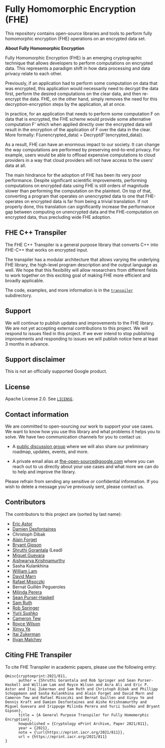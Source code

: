 # Fully Homomorphic Encryption (FHE)

This repository contains open-source libraries and tools to perform fully
homomorphic encryption (FHE) operations on an encrypted data set.

**About Fully Homomorphic Encryption**

Fully Homomorphic Encryption (FHE) is an emerging cryptographic technique that
allows developers to perform computations on encrypted data. This represents a
paradigm shift in how data processing and data privacy relate to each other.

Previously, if an application had to perform some computation on data that was
encrypted, this application would necessarily need to decrypt the data first,
perform the desired computations on the clear data, and then re-encrypt the
data. FHE, on the other hand, simply removes the need for this
decryption-encryption steps by the application, all at once.

In practice, for an application that needs to perform some computation F on data
that is encrypted, the FHE scheme would provide some alternative computation F'
which when applied directly over the encrypted data will result in the
encryption of the application of F over the data in the clear. More formally:
F(unencrypted_data) = Decrypt(F'(encrypted_data)).

As a result, FHE can have an enormous impact to our society. It can change the
way computations are performed by preserving end-to-end privacy. For example,
users would be able to offload expensive computations to cloud providers in a
way that cloud providers will not have access to the users' data at all.

The main hindrance for the adoption of FHE has been its very poor performance.
Despite significant scientific improvements, performing computations on
encrypted data using FHE is still orders of magnitude slower than performing the
computation on the plaintext. On top of that, converting a program that operates
on unencrypted data to one that FHE-operates on encrypted data is far from being
a trivial translation. If not properly done, this translation can significantly
increase the performance gap between computing on unencrypted data and the
FHE-computation on encrypted data, thus precluding wide FHE adoption.

## FHE C++ Transpiler

The FHE C++ Transpiler is a general purpose library that converts C++ into
FHE-C++ that works on encrypted input.

The transpiler has a modular architecture that allows varying the underlying FHE
library, the high-level program description and the output language as well. We
hope that this flexibility will allow researchers from different fields to work
together on this exciting goal of making FHE more efficient and broadly
applicable.

The code, examples, and more information is in the [`transpiler`](./transpiler/)
subdirectory.

## Support

We will continue to publish updates and improvements to the FHE library. We are
not yet accepting external contributions to this project. We will respond to
issues filed in this project. If we ever intend to stop publishing improvements
and responding to issues we will publish notice here at least 3 months in
advance.

## Support disclaimer

This is not an officially supported Google product.

## License

Apache License 2.0. See [`LICENSE`](./LICENSE).

## Contact information

We are committed to open-sourcing our work to support your use cases. We want to
know how you use this library and what problems it helps you to solve. We have
two communication channels for you to contact us:

*   A
    [public discussion group](https://groups.google.com/g/fhe-open-source-users)
    where we will also share our preliminary roadmap, updates, events, and more.

*   A private email alias at
    [fhe-open-source@google.com](mailto:fhe-open-source@google.com) where you
    can reach out to us directly about your use cases and what more we can do to
    help and improve the library.

Please refrain from sending any sensitive or confidential information. If you
wish to delete a message you've previously sent, please contact us.

## Contributors

The contributors to this project are (sorted by last name):

-   [Eric Astor](https://github.com/ericastor)
-   [Damien Desfontaines](https://desfontain.es/serious.html)
-   Christoph Dibak
-   [Alain Forget](https://people.scs.carleton.ca/~aforget/)
-   [Bryant Gipson](https://www.linkedin.com/in/bryant-gipson-33478419)
-   [Shruthi Gorantala](https://github.com/code-perspective) (Lead)
-   [Miguel Guevara](https://www.linkedin.com/in/miguel-guevara-8a5a332a)
-   [Aishwarya Krishnamurthy](https://www.linkedin.com/in/aishe-k)
-   Sasha Kulankhina
-   [William Lam](https://www.linkedin.com/in/william-m-lam)
-   [David Marn](http://dmarn.org)
-   [Rafael Misoczki](https://www.linkedin.com/in/rafael-misoczki-phd-24b33013)
-   Bernat Guillén Pegueroles
-   [Milinda Perera](https://milinda-perera.com)
-   [Sean Purser-Haskell](https://www.linkedin.com/in/sean-purser-haskell-30b5268)
-   [Sam Ruth](https://www.linkedin.com/in/samuelruth)
-   [Rob Springer](https://github.com/RobSpringer)
-   [Yurii Sushko](https://www.linkedin.com/in/midnighter)
-   [Cameron Tew](https://github.com/cam2337)
-   [Royce Wilson](https://research.google/people/RoyceJWilson)
-   [Xinyu Ye](https://github.com/xinyuye)
-   [Itai Zukerman](https://github.com/izuk)
-   [Iliyan Malchev](https://github.com/malchev)

## Citing FHE Transpiler

To cite FHE Transpiler in academic papers, please use the following entry:

```shell
@misc{cryptoeprint:2021/811,
      author = {Shruthi Gorantala and Rob Springer and Sean Purser-Haskell and William Lam and Royce Wilson and Asra Ali and Eric P. Astor and Itai Zukerman and Sam Ruth and Christoph Dibak and Phillipp Schoppmann and Sasha Kulankhina and Alain Forget and David Marn and Cameron Tew and Rafael Misoczki and Bernat Guillen and Xinyu Ye and Dennis Kraft and Damien Desfontaines and Aishe Krishnamurthy and Miguel Guevara and Irippuge Milinda Perera and Yurii Sushko and Bryant Gipson},
      title = {A General Purpose Transpiler for Fully Homomorphic Encryption},
      howpublished = {Cryptology ePrint Archive, Paper 2021/811},
      year = {2021},
      note = {\url{https://eprint.iacr.org/2021/811}},
      url = {https://eprint.iacr.org/2021/811}
}
```
